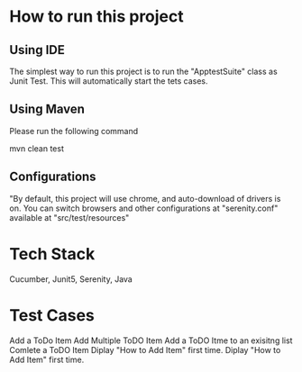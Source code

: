 # How to run this project
## Using IDE

The simplest way to run this project is to run the "ApptestSuite" class as Junit Test. This will automatically start the tets cases.

## Using Maven

Please run the following command

mvn clean test

## Configurations

"By default, this project will use chrome, and auto-download of drivers is on. You can switch browsers and other configurations at "serenity.conf" available at "src/test/resources" 
# Tech Stack
Cucumber, Junit5, Serenity, Java


# Test Cases

Add a ToDo Item
Add Multiple ToDO Item
Add a ToDO Itme to an exisitng list
Comlete a ToDO Item
Diplay "How to Add Item" first time.
Diplay "How to Add Item" first time.


